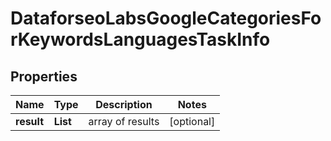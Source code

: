 # DataforseoLabsGoogleCategoriesForKeywordsLanguagesTaskInfo


## Properties

| Name | Type | Description | Notes |
|------------ | ------------- | ------------- | -------------|
**result** | **List<DataforseoLabsGoogleCategoriesForKeywordsLanguagesResultInfo>** | array of results |[optional]|